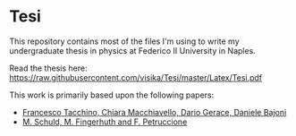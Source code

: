 # Tesi

This repository contains most of the files I'm using to write my undergraduate thesis in physics at Federico II University in Naples.

Read the thesis here: https://raw.githubusercontent.com/visika/Tesi/master/Latex/Tesi.pdf

This work is primarily based upon the following papers: 

* [Francesco Tacchino, Chiara Macchiavello, Dario Gerace, Daniele Bajoni](https://arxiv.org/abs/1811.02266)
* [M. Schuld, M. Fingerhuth and F. Petruccione](https://iopscience.iop.org/article/10.1209/0295-5075/119/60002)
